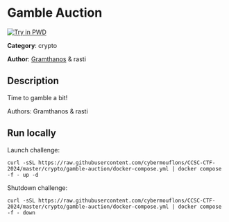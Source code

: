 # Gamble Auction

[![Try in PWD](https://raw.githubusercontent.com/play-with-docker/stacks/master/assets/images/button.png)](https://labs.play-with-docker.com/?stack=https://raw.githubusercontent.com/cybermouflons/CCSC-CTF-2024/master/crypto/gamble-auction/docker-compose.yml)


**Category**: crypto

**Author**: [Gramthanos](https://github.com/gramthanos) & rasti

## Description

Time to gamble a bit!


Authors: Gramthanos & rasti


## Run locally

Launch challenge:
```
curl -sSL https://raw.githubusercontent.com/cybermouflons/CCSC-CTF-2024/master/crypto/gamble-auction/docker-compose.yml | docker compose -f - up -d
```

Shutdown challenge:
```
curl -sSL https://raw.githubusercontent.com/cybermouflons/CCSC-CTF-2024/master/crypto/gamble-auction/docker-compose.yml | docker compose -f - down
```
